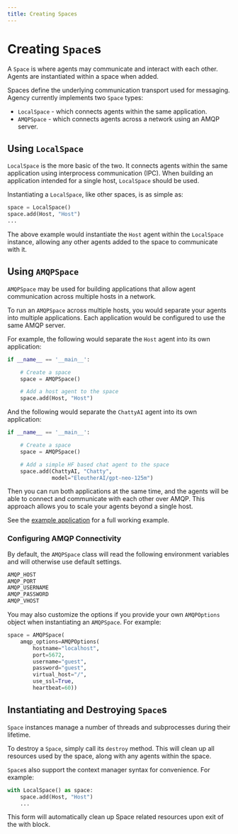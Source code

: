 ```yaml
---
title: Creating Spaces
---
```


# Creating `Space`s

A `Space` is where agents may communicate and interact with each other. Agents
are instantiated within a space when added.

Spaces define the underlying communication transport used for messaging. Agency
currently implements two `Space` types:

- `LocalSpace` - which connects agents within the same application.
- `AMQPSpace` - which connects agents across a network using an AMQP server.


## Using `LocalSpace`

`LocalSpace` is the more basic of the two. It connects agents within the same
application using interprocess communication (IPC). When building an application
intended for a single host, `LocalSpace` should be used.

Instantiating a `LocalSpace`, like other spaces, is as simple as:

```py
space = LocalSpace()
space.add(Host, "Host")
...
```

The above example would instantiate the `Host` agent within the `LocalSpace`
instance, allowing any other agents added to the space to communicate with it.


## Using `AMQPSpace`

`AMQPSpace` may be used for building applications that allow agent communication
across multiple hosts in a network.

To run an `AMQPSpace` across multiple hosts, you would separate your agents into
multiple applications. Each application would be configured to use the same AMQP
server.

For example, the following would separate the `Host` agent into its own
application:

```python
if __name__ == '__main__':

    # Create a space
    space = AMQPSpace()

    # Add a host agent to the space
    space.add(Host, "Host")

```

And the following would separate the `ChattyAI` agent into its own application:

```python
if __name__ == '__main__':

    # Create a space
    space = AMQPSpace()

    # Add a simple HF based chat agent to the space
    space.add(ChattyAI, "Chatty",
              model="EleutherAI/gpt-neo-125m")

```

Then you can run both applications at the same time, and the agents will be able
to connect and communicate with each other over AMQP. This approach allows you
to scale your agents beyond a single host.

See the [example
application](https://github.com/operand/agency/tree/main/examples/demo/) for a
full working example.


### Configuring AMQP Connectivity

By default, the `AMQPSpace` class will read the following environment variables
and will otherwise use default settings.

```sh
AMQP_HOST
AMQP_PORT
AMQP_USERNAME
AMQP_PASSWORD
AMQP_VHOST
```

You may also customize the options if you provide your own `AMQPOptions` object
when instantiating an `AMQPSpace`. For example:

```python
space = AMQPSpace(
    amqp_options=AMQPOptions(
        hostname="localhost",
        port=5672,
        username="guest",
        password="guest",
        virtual_host="/",
        use_ssl=True,
        heartbeat=60))
```

## Instantiating and Destroying `Space`s

`Space` instances manage a number of threads and subprocesses during their
lifetime.

To destroy a `Space`, simply call its `destroy` method. This will clean up all
resources used by the space, along with any agents within the space.

`Space`s also support the context manager syntax for convenience. For example:

```python
with LocalSpace() as space:
    space.add(Host, "Host")
    ...
```
This form will automatically clean up Space related resources upon exit of the
with block.
